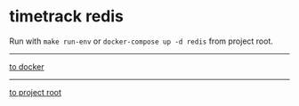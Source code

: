 # timetrack redis

Run with `make run-env` or `docker-compose up -d redis` from project root.


---
[to docker](/docker)


---
[to project root](https://github.com/dwalldorf/timetrack)
